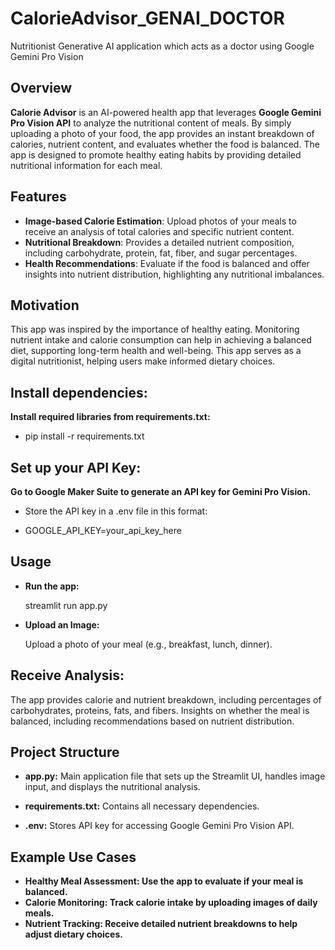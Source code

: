 # CalorieAdvisor_GENAI_DOCTOR
Nutritionist Generative AI application which acts as a doctor using Google Gemini Pro Vision

## Overview
**Calorie Advisor** is an AI-powered health app that leverages **Google Gemini Pro Vision API** to analyze the nutritional content of meals. By simply uploading a photo of your food, the app provides an instant breakdown of calories, nutrient content, and evaluates whether the food is balanced. The app is designed to promote healthy eating habits by providing detailed nutritional information for each meal.

## Features
- **Image-based Calorie Estimation**: Upload photos of your meals to receive an analysis of total calories and specific nutrient content.
- **Nutritional Breakdown**: Provides a detailed nutrient composition, including carbohydrate, protein, fat, fiber, and sugar percentages.
- **Health Recommendations**: Evaluate if the food is balanced and offer insights into nutrient distribution, highlighting any nutritional imbalances.

## Motivation
This app was inspired by the importance of healthy eating. Monitoring nutrient intake and calorie consumption can help in achieving a balanced diet, supporting long-term health and well-being. This app serves as a digital nutritionist, helping users make informed dietary choices.


## Install dependencies:
**Install required libraries from requirements.txt:**

- pip install -r requirements.txt

## Set up your API Key:
**Go to Google Maker Suite to generate an API key for Gemini Pro Vision.**

- Store the API key in a .env file in this format:

- GOOGLE_API_KEY=your_api_key_here

## Usage
- **Run the app:**

   streamlit run app.py

- **Upload an Image:**

   Upload a photo of your meal (e.g., breakfast, lunch, dinner).

## Receive Analysis:

The app provides calorie and nutrient breakdown, including percentages of carbohydrates, proteins, fats, and fibers.
Insights on whether the meal is balanced, including recommendations based on nutrient distribution.
## Project Structure
- **app.py:** Main application file that sets up the Streamlit UI, handles image input, and displays the nutritional analysis.

- **requirements.txt:** Contains all necessary dependencies.

- **.env:** Stores API key for accessing Google Gemini Pro Vision API.

## Example Use Cases
- **Healthy Meal Assessment: Use the app to evaluate if your meal is balanced.**
- **Calorie Monitoring: Track calorie intake by uploading images of daily meals.**
- **Nutrient Tracking: Receive detailed nutrient breakdowns to help adjust dietary choices.**

